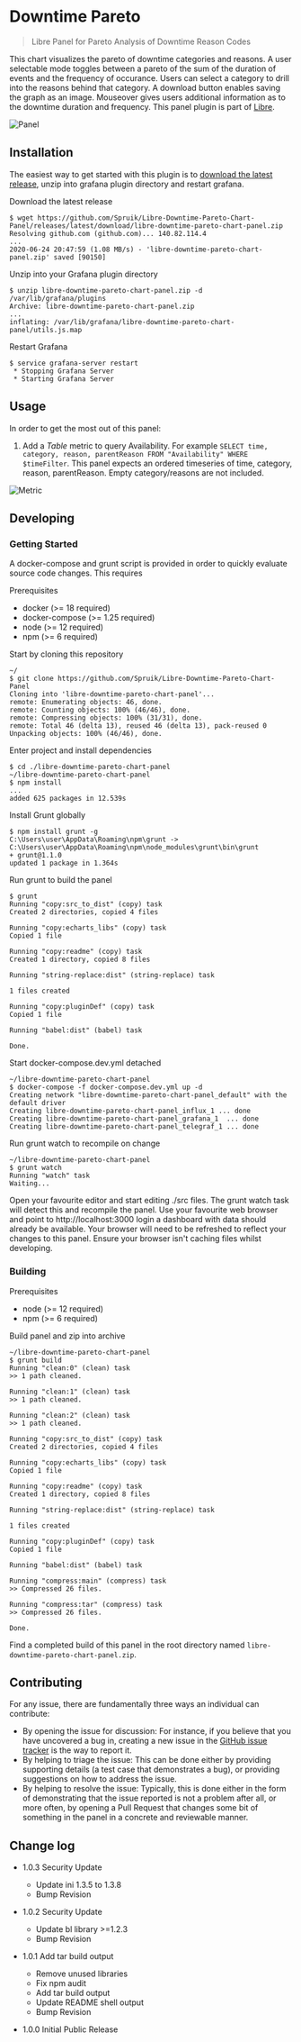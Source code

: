 # Downtime Pareto

> Libre Panel for Pareto Analysis of Downtime Reason Codes

This chart visualizes the pareto of downtime categories and reasons. A user selectable mode toggles between a pareto of the sum of the duration of events and the frequency of occurance. Users can select a category to drill into the reasons behind that category. A download button enables saving the graph as an image. Mouseover gives users additional information as to the downtime duration and frequency. This panel plugin is part of [Libre](https://github.com/Spruik/Libre).

![Panel](docs/libre-downtime-pareto-chart-panel.gif)

## Installation

The easiest way to get started with this plugin is to [download the latest release](https://github.com/Spruik/Libre-Downtime-Pareto-Chart-Panel/releases/latest/download/libre-downtime-pareto-chart-panel.zip), unzip into grafana plugin directory and restart grafana.

Download the latest release

```shell
$ wget https://github.com/Spruik/Libre-Downtime-Pareto-Chart-Panel/releases/latest/download/libre-downtime-pareto-chart-panel.zip
Resolving github.com (github.com)... 140.82.114.4
...
2020-06-24 20:47:59 (1.08 MB/s) - 'libre-downtime-pareto-chart-panel.zip' saved [90150]
```

Unzip into your Grafana plugin directory

```shell
$ unzip libre-downtime-pareto-chart-panel.zip -d /var/lib/grafana/plugins
Archive: libre-downtime-pareto-chart-panel.zip
...
inflating: /var/lib/grafana/libre-downtime-pareto-chart-panel/utils.js.map
```

Restart Grafana

```shell
$ service grafana-server restart
 * Stopping Grafana Server
 * Starting Grafana Server
```

## Usage

In order to get the most out of this panel:

1. Add a *Table* metric to query Availability. For example `SELECT time, category, reason, parentReason FROM "Availability" WHERE $timeFilter`. This panel expects an ordered timeseries of time, category, reason, parentReason. Empty category/reasons are not included.

![Metric](docs/libre-downtime-pareto-chart-panel-metrics.png)

## Developing

### Getting Started

A docker-compose and grunt script is provided in order to quickly evaluate source code changes. This requires

Prerequisites

- docker (>= 18 required)
- docker-compose (>= 1.25 required)
- node (>= 12 required)
- npm (>= 6 required)

Start by cloning this repository

```shell
~/
$ git clone https://github.com/Spruik/Libre-Downtime-Pareto-Chart-Panel
Cloning into 'libre-downtime-pareto-chart-panel'...
remote: Enumerating objects: 46, done.
remote: Counting objects: 100% (46/46), done.
remote: Compressing objects: 100% (31/31), done.
remote: Total 46 (delta 13), reused 46 (delta 13), pack-reused 0
Unpacking objects: 100% (46/46), done.
```

Enter project and install dependencies

```shell
$ cd ./libre-downtime-pareto-chart-panel
~/libre-downtime-pareto-chart-panel
$ npm install
...
added 625 packages in 12.539s
```

Install Grunt globally

```shell
$ npm install grunt -g
C:\Users\user\AppData\Roaming\npm\grunt -> C:\Users\user\AppData\Roaming\npm\node_modules\grunt\bin\grunt
+ grunt@1.1.0
updated 1 package in 1.364s
```

Run grunt to build the panel

```shell
$ grunt
Running "copy:src_to_dist" (copy) task
Created 2 directories, copied 4 files

Running "copy:echarts_libs" (copy) task
Copied 1 file

Running "copy:readme" (copy) task
Created 1 directory, copied 8 files

Running "string-replace:dist" (string-replace) task

1 files created

Running "copy:pluginDef" (copy) task
Copied 1 file

Running "babel:dist" (babel) task

Done.

```

Start docker-compose.dev.yml detached

```shell
~/libre-downtime-pareto-chart-panel
$ docker-compose -f docker-compose.dev.yml up -d
Creating network "libre-downtime-pareto-chart-panel_default" with the default driver
Creating libre-downtime-pareto-chart-panel_influx_1 ... done
Creating libre-downtime-pareto-chart-panel_grafana_1  ... done
Creating libre-downtime-pareto-chart-panel_telegraf_1 ... done
```

Run grunt watch to recompile on change

```shell
~/libre-downtime-pareto-chart-panel
$ grunt watch
Running "watch" task
Waiting...
```

Open your favourite editor and start editing ./src files. The grunt watch task will detect this and recompile the panel. Use your favourite web browser and point to http://localhost:3000 login a dashboard with data should already be available. Your browser will need to be refreshed to reflect your changes to this panel. Ensure your browser isn't caching files whilst developing.

### Building

Prerequisites

- node (>= 12 required)
- npm (>= 6 required)

Build panel and zip into archive

```shell
~/libre-downtime-pareto-chart-panel
$ grunt build
Running "clean:0" (clean) task
>> 1 path cleaned.

Running "clean:1" (clean) task
>> 1 path cleaned.

Running "clean:2" (clean) task
>> 1 path cleaned.

Running "copy:src_to_dist" (copy) task
Created 2 directories, copied 4 files

Running "copy:echarts_libs" (copy) task
Copied 1 file

Running "copy:readme" (copy) task
Created 1 directory, copied 8 files

Running "string-replace:dist" (string-replace) task

1 files created

Running "copy:pluginDef" (copy) task
Copied 1 file

Running "babel:dist" (babel) task

Running "compress:main" (compress) task
>> Compressed 26 files.

Running "compress:tar" (compress) task
>> Compressed 26 files.

Done.

```

Find a completed build of this panel in the root directory named `libre-downtime-pareto-chart-panel.zip`.

## Contributing

For any issue, there are fundamentally three ways an individual can contribute:

- By opening the issue for discussion: For instance, if you believe that you have uncovered a bug in, creating a new issue in the [GitHub issue tracker](https://github.com/Spruik/Libre-Downtime-Pareto-Chart-Panel/issues) is the way to report it.
- By helping to triage the issue: This can be done either by providing supporting details (a test case that demonstrates a bug), or providing suggestions on how to address the issue.
- By helping to resolve the issue: Typically, this is done either in the form of demonstrating that the issue reported is not a problem after all, or more often, by opening a Pull Request that changes some bit of something in the panel in a concrete and reviewable manner.

## Change log

- 1.0.3 Security Update
  - Update ini 1.3.5 to 1.3.8
  - Bump Revision

- 1.0.2 Security Update
  - Update bl library >=1.2.3
  - Bump Revision

- 1.0.1 Add tar build output
  - Remove unused libraries
  - Fix npm audit
  - Add tar build output
  - Update README shell output
  - Bump Revision

- 1.0.0 Initial Public Release
